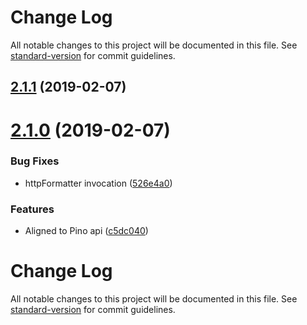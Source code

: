 # Change Log

All notable changes to this project will be documented in this file. See [standard-version](https://github.com/conventional-changelog/standard-version) for commit guidelines.

<a name="2.1.1"></a>
## [2.1.1](https://github.com/MechanicalHuman/dev-bunyan-pretty/compare/v2.1.0...v2.1.1) (2019-02-07)



<a name="2.1.0"></a>
# [2.1.0](https://github.com/MechanicalHuman/dev-bunyan-pretty/compare/v2.0.8...v2.1.0) (2019-02-07)


### Bug Fixes

* httpFormatter invocation ([526e4a0](https://github.com/MechanicalHuman/dev-bunyan-pretty/commit/526e4a0))


### Features

* Aligned to Pino api ([c5dc040](https://github.com/MechanicalHuman/dev-bunyan-pretty/commit/c5dc040))



# Change Log

All notable changes to this project will be documented in this file. See [standard-version](https://github.com/conventional-changelog/standard-version) for commit guidelines.

